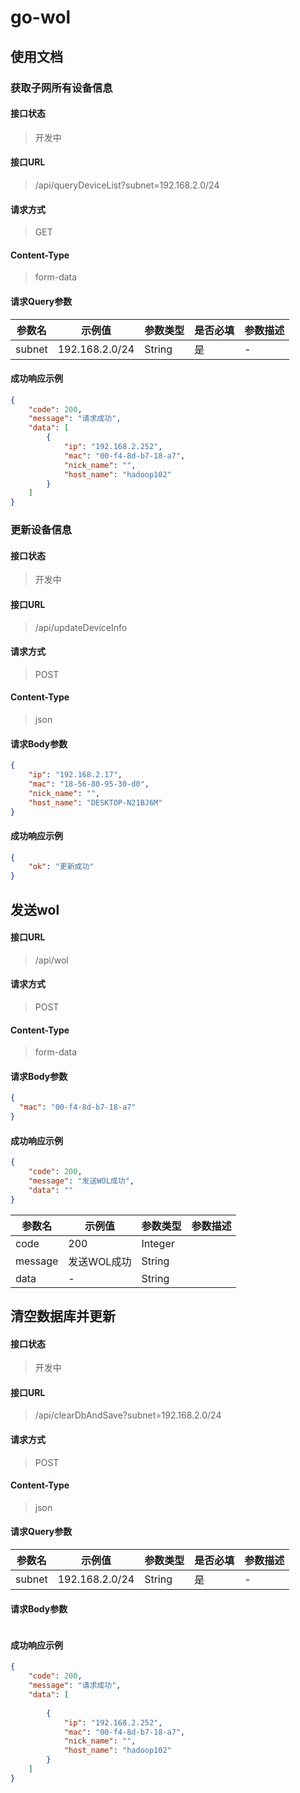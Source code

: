 # go-wol

## 使用文档

### 获取子网所有设备信息


#### 接口状态
> 开发中

#### 接口URL
> /api/queryDeviceList?subnet=192.168.2.0/24

#### 请求方式
> GET

#### Content-Type
> form-data

#### 请求Query参数

参数名 | 示例值 | 参数类型 | 是否必填 | 参数描述
--- | --- | --- | --- | ---
subnet | 192.168.2.0/24 | String | 是 | -

#### 成功响应示例

```json
{
	"code": 200,
	"message": "请求成功",
	"data": [
		{
			"ip": "192.168.2.252",
			"mac": "00-f4-8d-b7-18-a7",
			"nick_name": "",
			"host_name": "hadoop102"
		}
	]
}
```

### 更新设备信息


#### 接口状态
> 开发中

#### 接口URL
> /api/updateDeviceInfo

#### 请求方式
> POST

#### Content-Type
> json

#### 请求Body参数

```json
{
    "ip": "192.168.2.17",
    "mac": "18-56-80-95-30-d0",
    "nick_name": "",
    "host_name": "DESKTOP-N21BJ6M"
}
```

#### 成功响应示例
```json
{
	"ok": "更新成功"
}
```


## 发送wol

#### 接口URL
> /api/wol

#### 请求方式
> POST

#### Content-Type
> form-data

#### 请求Body参数
```json
{
  "mac": "00-f4-8d-b7-18-a7"
}
```

#### 成功响应示例

```json
{
	"code": 200,
	"message": "发送WOL成功",
	"data": ""
}
```

参数名 | 示例值 | 参数类型 | 参数描述
--- | --- | --- | ---
code | 200 | Integer |
message | 发送WOL成功 | String |
data | - | String |

## 清空数据库并更新

#### 接口状态
> 开发中

#### 接口URL
> /api/clearDbAndSave?subnet=192.168.2.0/24

#### 请求方式
> POST

#### Content-Type
> json

#### 请求Query参数

参数名 | 示例值 | 参数类型 | 是否必填 | 参数描述
--- | --- | --- | --- | ---
subnet | 192.168.2.0/24 | String | 是 | -

#### 请求Body参数
```json

```

#### 成功响应示例

```json
{
	"code": 200,
	"message": "请求成功",
	"data": [
		
		{
			"ip": "192.168.2.252",
			"mac": "00-f4-8d-b7-18-a7",
			"nick_name": "",
			"host_name": "hadoop102"
		}
	]
}
```



